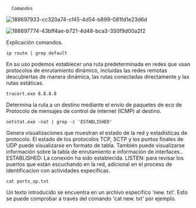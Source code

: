       Comandos
  
![188697933-cc320a74-cf45-4d54-b899-081fd1e23d6d](https://user-images.githubusercontent.com/101933399/196839508-7a9dafdf-7120-4a5d-b8ec-7e19000f8015.png)

![188697774-43bff4ae-b721-4d48-bca3-350f9d00a2f2](https://user-images.githubusercontent.com/101933399/196839528-073b6d1c-7be9-4297-bd01-77e50c36ffde.png)

Explicación comandos.

    ip route | grep default 
    
En su uso podemos establecer una ruta predeterminada en redes que usan protocolos de enrutamiento dinámico, incluidas las redes remotas descubiertas de manera dinámica, las rutas conectadas directamente y las rutas estáticas.
    
    tracert.exe 8.8.8.8
    
Determina la ruta a un destino mediante el envío de paquetes de eco de Protocolo de mensajes de control de Internet (ICMP) al destino.
    
    netstat.exe -nat | grep -c 'ESTABLISHED'

Genera visualizaciones que muestran el estado de la red y estadísticas de protocolo. El estado de los protocolos TCP, SCTP y los puntos finales de UDP puede visualizarse en formato de tabla. También puede visualizarse información sobre la tabla de enrutamiento e información de interfaces..
ESTABLISHED: La conexión ha sido establecida.
LISTEN: para revisar los puertos que están escuchando en la red, adicional en el proceso de identificacion con actividades especificas.

    cat ports_up.txt

Un texto introducido se encuentra en un archivo especifico 'new. txt'. Esto se puede comprobar a través del comando 'cat new. txt' por ejemplo.
